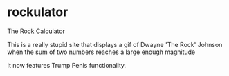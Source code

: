 # rockulator
The Rock Calculator

This is a really stupid site that displays a gif of Dwayne 'The Rock' Johnson when the sum of two numbers reaches a large enough magnitude

It now features Trump Penis functionality.
